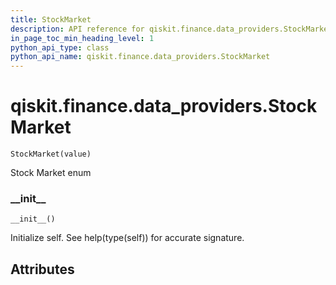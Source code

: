 ```yaml
---
title: StockMarket
description: API reference for qiskit.finance.data_providers.StockMarket
in_page_toc_min_heading_level: 1
python_api_type: class
python_api_name: qiskit.finance.data_providers.StockMarket
---
```


# qiskit.finance.data\_providers.StockMarket

<span id="qiskit.finance.data_providers.StockMarket" />

`StockMarket(value)`

Stock Market enum

### \_\_init\_\_

<span id="qiskit.finance.data_providers.StockMarket.__init__" />

`__init__()`

Initialize self. See help(type(self)) for accurate signature.

## Attributes

